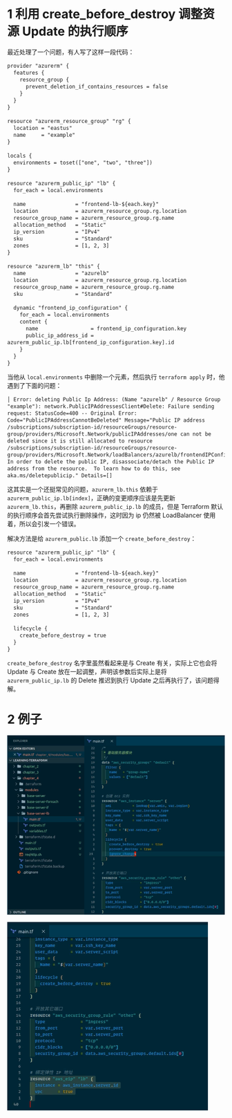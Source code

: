 
# 1 利用 create_before_destroy 调整资源 Update 的执行顺序

最近处理了一个问题，有人写了这样一段代码：

```
provider "azurerm" {
  features {
    resource_group {
      prevent_deletion_if_contains_resources = false
    }
  }
}

resource "azurerm_resource_group" "rg" {
  location = "eastus"
  name     = "example"
}

locals {
  environments = toset(["one", "two", "three"])
}

resource "azurerm_public_ip" "lb" {
  for_each = local.environments

  name                = "frontend-lb-${each.key}"
  location            = azurerm_resource_group.rg.location
  resource_group_name = azurerm_resource_group.rg.name
  allocation_method   = "Static"
  ip_version          = "IPv4"
  sku                 = "Standard"
  zones               = [1, 2, 3]
}

resource "azurerm_lb" "this" {
  name                = "azurelb"
  location            = azurerm_resource_group.rg.location
  resource_group_name = azurerm_resource_group.rg.name
  sku                 = "Standard"

  dynamic "frontend_ip_configuration" {
    for_each = local.environments
    content {
      name                 = frontend_ip_configuration.key
      public_ip_address_id = azurerm_public_ip.lb[frontend_ip_configuration.key].id
    }
  }
}
```

当他从 `local.environments` 中删除一个元素，然后执行 `terraform apply` 时，他遇到了下面的问题：

```
│ Error: deleting Public Ip Address: (Name "azurelb" / Resource Group "example"): network.PublicIPAddressesClient#Delete: Failure sending request: StatusCode=400 -- Original Error: Code="PublicIPAddressCannotBeDeleted" Message="Public IP address /subscriptions/subscription-id/resourceGroups/resource-group/providers/Microsoft.Network/publicIPAddresses/one can not be deleted since it is still allocated to resource /subscriptions/subscription-id/resourceGroups/resource-group/providers/Microsoft.Network/loadBalancers/azurelb/frontendIPConfigurations/one. In order to delete the public IP, disassociate/detach the Public IP address from the resource.  To learn how to do this, see aka.ms/deletepublicip." Details=[]
```

这其实是一个还挺常见的问题，`azurerm_lb.this` 依赖于 `azurerm_public_ip.lb[index]`，正确的变更顺序应该是先更新 `azurerm_lb.this`，再删除 `azurerm_public_ip.lb` 的成员，但是 Terraform 默认的执行顺序会首先尝试执行删除操作，这时因为 ip 仍然被 LoadBalancer 使用着，所以会引发一个错误。

解决方法是给 `azurerm_public.lb` 添加一个 `create_before_destroy`：

```
resource "azurerm_public_ip" "lb" {
  for_each = local.environments

  name                = "frontend-lb-${each.key}"
  location            = azurerm_resource_group.rg.location
  resource_group_name = azurerm_resource_group.rg.name
  allocation_method   = "Static"
  ip_version          = "IPv4"
  sku                 = "Standard"
  zones               = [1, 2, 3]

  lifecycle {
    create_before_destroy = true
  }
}
```

`create_before_destroy` 名字里虽然看起来是与 Create 有关，实际上它也会将 Update 与 Create 放在一起调整，声明该参数后实际上是将 `azurerm_public_ip.lb` 的 Delete 推迟到执行 Update 之后再执行了，该问题得解。



# 2 例子


![](image/Pasted%20image%2020231118170923.png)


![](image/Pasted%20image%2020231118170956.png)




